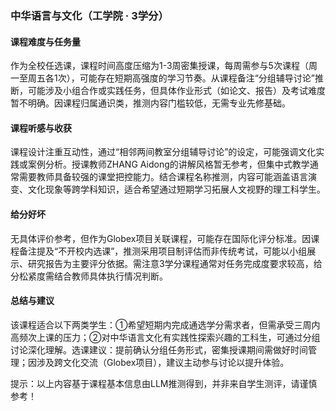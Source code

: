 ### 中华语言与文化（工学院 · 3学分）

#### 课程难度与任务量  
作为全校任选课，课程时间高度压缩为1-3周密集授课，每周需参与5次课程（周一至周五各1次），可能存在短期高强度的学习节奏。从课程备注“分组辅导讨论”推断，可能涉及小组合作或实践任务，但具体作业形式（如论文、报告）及考试难度暂不明确。因课程归属通识类，推测内容门槛较低，无需专业先修基础。

#### 课程听感与收获  
课程设计注重互动性，通过“相邻两间教室分组辅导讨论”的设定，可能强调文化实践或案例分析。授课教师ZHANG Aidong的讲解风格暂无参考，但集中式教学通常需要教师具备较强的课堂把控能力。结合课程名称推测，内容可能涵盖语言演变、文化现象等跨学科知识，适合希望通过短期学习拓展人文视野的理工科学生。

#### 给分好坏  
无具体评价参考，但作为Globex项目关联课程，可能存在国际化评分标准。因课程备注提及“不开校内选课”，推测采用项目制评估而非传统考试，可能以小组展示、研究报告为主要评分依据。需注意3学分课程通常对任务完成度要求较高，给分松紧度需结合教师具体执行情况判断。

#### 总结与建议  
该课程适合以下两类学生：①希望短期内完成通选学分需求者，但需承受三周内高频次上课的压力；②对中华语言文化有实践性探索兴趣的工科生，可通过分组讨论深化理解。选课建议：提前确认分组任务形式，密集授课期间需做好时间管理；因涉及跨文化交流（Globex项目），建议主动参与讨论以提升体验。  

提示：以上内容基于课程基本信息由LLM推测得到，并非来自学生测评，请谨慎参考！